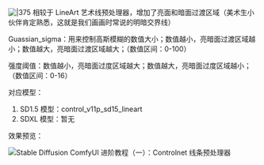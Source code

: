![|375](https://qhdtc.oss-cn-chengdu.aliyuncs.com/obsidian/202407010934194.png)
相较于 LineArt 艺术线预处理器，增加了亮面和暗面过渡区域（美术生小伙伴肯定熟悉，这就是我们画画时常说的明暗交界线）


Guassian_sigma：用来控制高斯模糊的数值大小；数值越小，亮暗面过渡区域越小；数值越大，亮暗面过渡区域越大；（数值区间：0-100）

强度阈值：数值越小，亮暗面过度区域越大；数值越大，亮暗面过度区域越小；（数值区间：0-16）

对应模型：

1. SD1.5 模型：control_v11p_sd15_lineart
2. SDXL 模型：暂无

效果预览：

![Stable Diffusion ComfyUI 进阶教程（一）：Controlnet 线条预处理器](https://image.uisdc.com/wp-content/uploads/2024/03/uisdc-xt-20240306-13.jpg)
